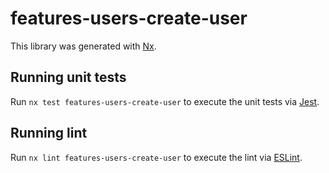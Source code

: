 # features-users-create-user

This library was generated with [Nx](https://nx.dev).

## Running unit tests

Run `nx test features-users-create-user` to execute the unit tests via [Jest](https://jestjs.io).

## Running lint

Run `nx lint features-users-create-user` to execute the lint via [ESLint](https://eslint.org/).
